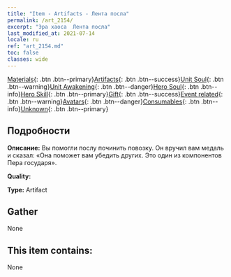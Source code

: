 ```yaml
---
title: "Item - Artifacts - Лента посла"
permalink: /art_2154/
excerpt: "Эра хаоса  Лента посла"
last_modified_at: 2021-07-14
locale: ru
ref: "art_2154.md"
toc: false
classes: wide
---
```

 [Materials](/ItemsRU/){: .btn .btn--primary}[Artifacts](/ItemsRU/Artifacts/){: .btn .btn--success}[Unit Soul](/ItemsRU/UnitSoul/){: .btn .btn--warning}[Unit Awakening](/ItemsRU/UnitAwakening/){: .btn .btn--danger}[Hero Soul](/ItemsRU/HeroSoul/){: .btn .btn--info}[Hero Skill](/ItemsRU/HeroSkill/){: .btn .btn--primary}[Gift](/ItemsRU/Gift/){: .btn .btn--success}[Event related](/ItemsRU/Events/){: .btn .btn--warning}[Avatars](/ItemsRU/Avatars/){: .btn .btn--danger}[Consumables](/ItemsRU/Consumables/){: .btn .btn--info}[Unknown](/ItemsRU/Unknown/){: .btn .btn--primary}

## Подробности
 **Описание:** Вы помогли послу починить повозку. Он вручил вам медаль и сказал: «Она поможет вам убедить других. Это один из компонентов Пера государя».

 **Quality:** 

 **Type:** Artifact

## Gather

  None

## This item contains:

  None

